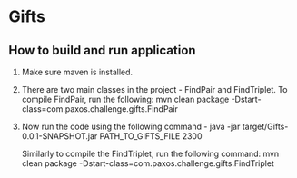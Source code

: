 #     Gifts

## How to build and run application
1) Make sure maven is installed.

2) There are two main classes in the project - FindPair and FindTriplet. To compile FindPair, run the following:
   mvn clean package -Dstart-class=com.paxos.challenge.gifts.FindPair

3) Now run the code using the following command -
   java -jar target/Gifts-0.0.1-SNAPSHOT.jar PATH_TO_GIFTS_FILE 2300

   Similarly to compile the FindTriplet, run the following command:
   mvn clean package -Dstart-class=com.paxos.challenge.gifts.FindTriplet